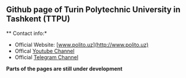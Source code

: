 ## Github page of Turin Polytechnic University in Tashkent (TTPU)

** Contact info:*
- Official Website: [www.polito.uz](http://www.polito.uz)
- Offical [Youtube Channel](https://www.youtube.com/@TurinPolytechnicUniversity)
- Official [Telegram Channel](https://t.me/polito_uz)

**Parts of the pages are still under development**


<!--

**Here are some ideas to get you started:**

🙋‍♀️ A short introduction - what is your organization all about?
🌈 Contribution guidelines - how can the community get involved?
👩‍💻 Useful resources - where can the community find your docs? Is there anything else the community should know?
🍿 Fun facts - what does your team eat for breakfast?
🧙 Remember, you can do mighty things with the power of [Markdown](https://docs.github.com/github/writing-on-github/getting-started-with-writing-and-formatting-on-github/basic-writing-and-formatting-syntax)
-->
